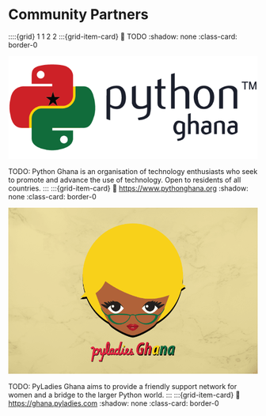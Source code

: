 # Community Partners

::::{grid} 1 1 2 2
:::{grid-item-card}
:link: TODO
:shadow: none
:class-card: border-0

![Python Ghana](../../_static/community_partners/python_ghana.png)

TODO: Python Ghana is an organisation of technology enthusiasts who seek to promote and advance the use of technology. Open to residents of all countries.
:::
:::{grid-item-card}
:link: https://www.pythonghana.org
:shadow: none
:class-card: border-0

![PyLadies Ghana](../../_static/community_partners/pyladies_ghana.png)

TODO: PyLadies Ghana aims to provide a friendly support network for women and a bridge to the larger Python world.
:::
:::{grid-item-card}
:link: https://ghana.pyladies.com
:shadow: none
:class-card: border-0
